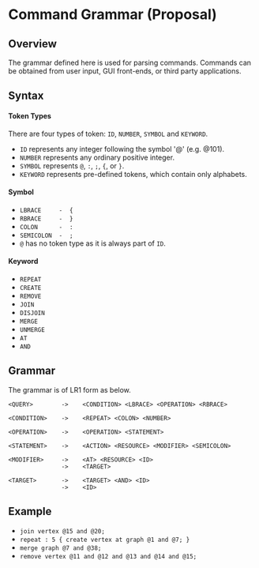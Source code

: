 Command Grammar (Proposal)
===============

Overview
--------

The grammar defined here is used for parsing commands.
Commands can be obtained from user input, GUI front-ends, or third party applications.

Syntax
------

#### Token Types
There are four types of token: `ID`, `NUMBER`, `SYMBOL` and `KEYWORD`.

* `ID` represents any integer following the symbol '@' (e.g. @101).
* `NUMBER` represents any ordinary positive integer.
* `SYMBOL` represents `@`, `:`, `;`, `{`, or `}`.
* `KEYWORD` represents pre-defined tokens, which contain only alphabets.

#### Symbol

* `LBRACE     -  {`
* `RBRACE     -  }`
* `COLON      -  :`
* `SEMICOLON  -  ;`
* `@` has no token type as it is always part of `ID`.

#### Keyword

* `REPEAT`
* `CREATE`
* `REMOVE`
* `JOIN`
* `DISJOIN`
* `MERGE`
* `UNMERGE`
* `AT`
* `AND`

Grammar
-------
The grammar is of LR1 form as below.

    <QUERY>        ->    <CONDITION> <LBRACE> <OPERATION> <RBRACE>
    
    <CONDITION>    ->    <REPEAT> <COLON> <NUMBER>
    
    <OPERATION>    ->    <OPERATION> <STATEMENT>
    
    <STATEMENT>    ->    <ACTION> <RESOURCE> <MODIFIER> <SEMICOLON>
    
    <MODIFIER>     ->    <AT> <RESOURCE> <ID>
                   ->    <TARGET>
    
    <TARGET>       ->    <TARGET> <AND> <ID>
                   ->    <ID>

Example
-------

* `join vertex @15 and @20;`
* `repeat : 5 { create vertex at graph @1 and @7; }`
* `merge graph @7 and @38;`
* `remove vertex @11 and @12 and @13 and @14 and @15;`
